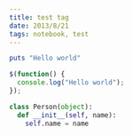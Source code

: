 ```yaml
---
title: test tag
date: 2013/8/21
tags: notebook, test
---
```


```ruby
puts "Hello world"
```

```javascript
$(function() {
  console.log("Hello world");
});
```

```python
class Person(object):
  def __init__(self, name):
    self.name = name
```


